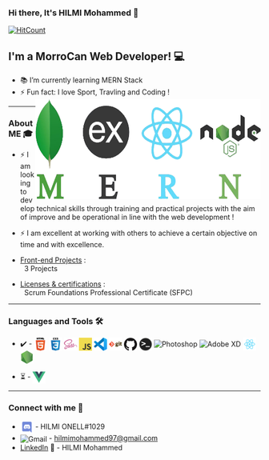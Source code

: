 ### Hi there, It's HILMI Mohammed 👋
[![HitCount](http://hits.dwyl.com/HILMIONELL97/HILMIONELL97.svg)](http://hits.dwyl.com/HILMIONELL97/HILMIONELL97)
## I'm a MorroCan Web Developer! 💻

- 📚 I’m currently learning MERN Stack
- ⚡ Fun fact: I love Sport, Travling and Coding !
  <img align="right" src="./MERN-Stack.png" alt="MERN-Stack" width=450px height=200px/>

---

### About ME 🎓

- ⚡ I am looking to develop technical skills through
  training and practical projects with the aim of
  improve and be operational in line with the
  web development !
- ⚡ I am excellent at working with others to achieve a certain objective on time and with excellence.

- [Front-end Projects](https://github.com/HILMIONELL97) :  
   &nbsp;&nbsp;3 Projects

- [Licenses & certifications](https://www.linkedin.com/company/certiprof/?lipi=urn%3Ali%3Apage%3Ad_flagship3_profile_view_base%3BBom%2BOF%2FpSteX7CgXEM6%2Bnw%3D%3D&licu=urn%3Ali%3Acontrol%3Ad_flagship3_profile_view_base-background_details_certification) :  
   &nbsp;&nbsp;Scrum Foundations Professional Certificate (SFPC)
---

### Languages and Tools 🛠️

- ✔️ - <img align="center" alt="HTML5" title="HTML" width="26px" src="https://raw.githubusercontent.com/github/explore/80688e429a7d4ef2fca1e82350fe8e3517d3494d/topics/html/html.png" /> <img align="center" alt="CSS3" title="CSS" width="26px" src="https://raw.githubusercontent.com/github/explore/80688e429a7d4ef2fca1e82350fe8e3517d3494d/topics/css/css.png" /> <img align="center" alt="Sass" title="Sass" width="26px" src="https://raw.githubusercontent.com/github/explore/80688e429a7d4ef2fca1e82350fe8e3517d3494d/topics/sass/sass.png" /> <img align="center" alt="JavaScript" title="Javascript" width="26px" src="https://raw.githubusercontent.com/github/explore/80688e429a7d4ef2fca1e82350fe8e3517d3494d/topics/javascript/javascript.png" /> <img align="center" alt="Visual Studio Code" title="VS Code" width="26px" src="https://raw.githubusercontent.com/github/explore/80688e429a7d4ef2fca1e82350fe8e3517d3494d/topics/visual-studio-code/visual-studio-code.png" /> <img align="center" alt="Git" title="Git" width="26px" src="https://raw.githubusercontent.com/github/explore/80688e429a7d4ef2fca1e82350fe8e3517d3494d/topics/git/git.png" /> <img align="center" alt="GitHub" title="Github" width="26px" src="https://raw.githubusercontent.com/github/explore/78df643247d429f6cc873026c0622819ad797942/topics/github/github.png" /> <img align="center" alt="Terminal" title="Terminal" width="26px" src="https://raw.githubusercontent.com/github/explore/80688e429a7d4ef2fca1e82350fe8e3517d3494d/topics/terminal/terminal.png" /> <img align="center" alt="Photoshop" title="Photoshop" width="26px" src="https://i.imgur.com/OoOHCNc.png" /> <img align="center" alt="Adobe XD" title="Adobe XD" width="26px" src="https://i.imgur.com/H9xYV5P.png" /> <img align="center" alt="React" title="React" width="26px" src="https://raw.githubusercontent.com/github/explore/80688e429a7d4ef2fca1e82350fe8e3517d3494d/topics/react/react.png" /> <img align="center" alt="Node.js" title="Node.js" width="26px" src="https://raw.githubusercontent.com/github/explore/80688e429a7d4ef2fca1e82350fe8e3517d3494d/topics/nodejs/nodejs.png" />


- ⏳ -  <img align="center" alt="Vue.js" title="Vue.js" width="26px" src="https://raw.githubusercontent.com/github/explore/80688e429a7d4ef2fca1e82350fe8e3517d3494d/topics/vue/vue.png" /> 
---

### Connect with me 💬

- <img align="center" alt="Discord" title="Discord" width="26px" src="https://raw.githubusercontent.com/github/explore/80688e429a7d4ef2fca1e82350fe8e3517d3494d/topics/discord/discord.png" /> - HILMI ONELL#1029
- <img align="center" alt="Gmail" title="Email" width="26px" src="https://i.imgur.com/z4nhZMh.png" /> - hilmimohammed97@gmail.com
- [LinkedIn](https://www.linkedin.com/in/hilmi-mohammed-7a5536197/) 💼 - HILMI Mohammed
